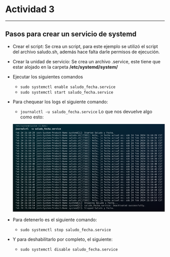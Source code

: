 # Actividad 3
----
## Pasos para crear un servicio de systemd
- Crear el script: 
Se crea un script, para este ejemplo se utilizó el script del archivo saludo.sh, además hace falta darle permisos de ejecución.

- Crear la unidad de servicio:
Se crea un archivo .service, este tiene que estar alojado en la carpeta __/etc/systemd/system/__

- Ejecutar los siguientes comandos
    - `sudo systemctl enable saludo_fecha.service`
    - `sudo systemctl start saludo_fecha.service`

- Para chequear los logs el siguiente comando:
    - `journalctl -u saludo_fecha.service`
    Lo que nos devuelve algo como esto:

    ![alt text](image.png)

- Para detenerlo es el siguiente comando:
    - `sudo systemctl stop saludo_fecha.service`

- Y para deshabilitarlo por completo, el siguiente:
    - `sudo systemctl disable saludo_fecha.service`
